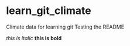 # learn_git_climate
Climate data for learning git
Testing the README


*this is italic*
**this is bold**

